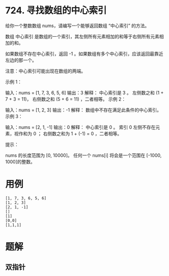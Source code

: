 # 724. 寻找数组的中心索引
给你一个整数数组 nums，请编写一个能够返回数组 “中心索引” 的方法。

数组 中心索引 是数组的一个索引，其左侧所有元素相加的和等于右侧所有元素相加的和。

如果数组不存在中心索引，返回 -1 。如果数组有多个中心索引，应该返回最靠近左边的那一个。

注意：中心索引可能出现在数组的两端。

 

示例 1：

输入：nums = [1, 7, 3, 6, 5, 6]
输出：3
解释：
中心索引是 3 。
左侧数之和 (1 + 7 + 3 = 11)，
右侧数之和 (5 + 6 = 11) ，二者相等。
示例 2：

输入：nums = [1, 2, 3]
输出：-1
解释：
数组中不存在满足此条件的中心索引。
示例 3：

输入：nums = [2, 1, -1]
输出：0
解释：
中心索引是 0 。
索引 0 左侧不存在元素，视作和为 0 ；
右侧数之和为 1 + (-1) = 0 ，二者相等。
 

提示：

nums 的长度范围为 [0, 10000]。
任何一个 nums[i] 将会是一个范围在 [-1000, 1000]的整数。

# 用例
```
[1, 7, 3, 6, 5, 6]
[1, 2, 3]
[2, 1, -1]
[]
[1]
[0,0]
[1,1,1]
```

# 题解

## 双指针